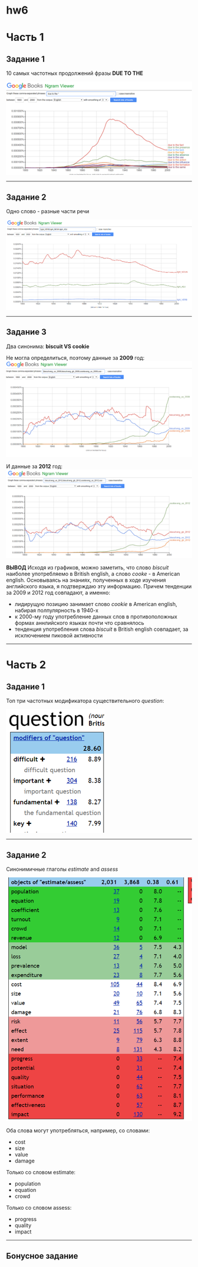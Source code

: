 # hw6
# Часть 1
## Задание 1
10 самых частотных продолжений фразы **DUE TO THE**

![10 самых частотных продолжений](нграмЬЮТУ.png)
***

## Задание 2
Одно слово - разные части речи

![части речи](нграмразныечастиречи.png)
***

## Задание 3
Два синонима: **biscuit VS cookie**

Не могла определиться, поэтому данные за **2009** год:
![синонимы](печеньки.png)

И данные за **2012** год:
![синонимы](печеньки2012.png)

**ВЫВОД**
Исходя из графиков, можно заметить, что слово *biscuit* наиболее употребляемо в British english, а слово *cooke* - в American english. Основываясь на знаниях, полученных в ходе изучения английского языка, я подтверждаю эту информацию. Причем тенденции за 2009 и 2012 год совпадают, а именно:
- лидирущую позицию занимает слово *cookie* в American english, набирая полпулярность в 1940-х
- к 2000-му году употребление данных слов в противоположных формах аннлийского языках почти что сравнялось
- тенденция употребления слова *biscuit* в British english совпадает, за исключением пиковой активности
***

# Часть 2
## Задание 1

Топ три частотных модификатора существительного *question*:

![question](question1.png)
***

## Задание 2

Синонимичные глаголы *estimate* and *assess*

![question](diff.png)

Оба слова могут употребляться, например, со словами:
- cost
- size
- value
- damage

Только со словом estimate:
- population
- equation
- crowd

Только со словом assess:
- progress
- quality
- impact
***

## Бонусное задание
